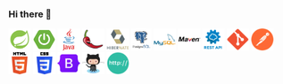 ### Hi there 👋

<div>
	<code><img height="40" src="https://github.com/DanDonch/DanDonch/blob/main/assets/Spring.png" alt="Spring" title="Spring" /></code>
	<code><img height="40" src="https://github.com/DanDonch/DanDonch/blob/main/assets/SpringBoot.png" alt="Spring Boot" title="Spring Boot" /></code>
	<code><img height="40" src="https://github.com/DanDonch/DanDonch/blob/main/assets/Java.png" /></code>
	<code><img height="40" src="https://github.com/DanDonch/DanDonch/blob/main/assets/Lombok.png" alt="Lombok" title="Lombok" /></code>
	<code><img height="40" src="https://github.com/DanDonch/DanDonch/blob/main/assets/Hibernate.png" alt="Hibernate" title="Hibernate" /></code>
	<code><img height="40" src="https://github.com/DanDonch/DanDonch/blob/main/assets/PostgreSQL.png" alt="PostgreSQL" title="PostgreSQL" /></code>
	<code><img height="40" src="https://github.com/DanDonch/DanDonch/blob/main/assets/MySQL.png" alt="MySQL" title="MySQL" /></code>
	<code><img height="40" src="https://github.com/DanDonch/DanDonch/blob/main/assets/Maven.png" alt="Maven" title="Maven" /></code>
	<code><img height="40" src="https://github.com/DanDonch/DanDonch/blob/main/assets/RestAPI.png" alt="REST" title="REST" /></code>
	<code><img height="40" src="https://github.com/DanDonch/DanDonch/blob/main/assets/Git.png" alt="Git" title="Git" /></code>
	<code><img height="40" src="https://github.com/DanDonch/DanDonch/blob/main/assets/Postman.png" alt="Postman" title="Postman" /></code>
	<code><img height="40" src="https://github.com/DanDonch/DanDonch/blob/main/assets/HTML.png" alt="HTML" title="HTML" /></code>
	<code><img height="40" src="https://github.com/DanDonch/DanDonch/blob/main/assets/CSS.png" alt="CSS" title="CSS" /></code>
	<code><img height="40" src="https://github.com/DanDonch/DanDonch/blob/main/assets/Bootstrap.png" alt="Bootstrap" title="Bootstrap" /></code>
	<code><img height="40" src="https://github.com/DanDonch/DanDonch/blob/main/assets/GitHub.png" alt="GitHub" title="GitHub" /></code>
	<code><img height="40" src="https://github.com/DanDonch/DanDonch/blob/main/assets/HTTP.png" alt="HTTP" title="HTTP" /></code>
</div>
